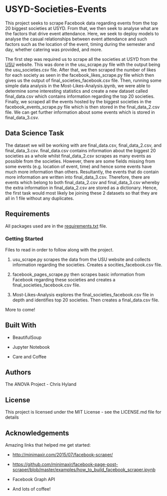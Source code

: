 # USYD-Societies-Events

This project seeks to scrape Facebook data regarding events from the top 20 biggest societies at USYD. From that, we then seek to analyse what are the factors that drive event attendance. Here, we seek to deploy models to analyse the casual relationships between event attendance and such factors such as the location of the event, timing during the semester and day, whether catering was provided, and more.

The first step was required us to scrape all the societies at USYD from the [USU](http://www.usu.edu.au/Clubs-Societies.aspx) website. This was done in the usu_scrape.py file with the output being the usu_societies.csv file. After that, we then scraped the number of likes for each society as seen in the facebook_likes_scrape.py file which then gives us the output of final_societies_facebook.csv file. Then, running some simple data analysis in the Most-Likes-Analysis.ipynb, we were able to determine some interesting statistics and create a new dataset called final_data.csv which contains information regarding the top 20 societies. Finally, we scraped all the events hosted by the biggest societies in the facebook_events_scrape.py file which is then stored in the final_data_2.csv file. We can get further information about some events which is stored in final_data_3.csv.


## Data Science Task

The dataset we will be working with are final_data.csv, final_data_2.csv, and final_data_3.csv. final_data.csv contains information about the biggest 20 societies as a whole whilst final_data_2.csv scrapes as many events as possible from the societies. However, there are some fields missing from some events (e.g. location of event, time) and hence some events have much more information than others. Resultantly, the events that do contain more information are written into final_data_3.csv. Therefore, there are events which belong to both final_data_2.csv and final_data_3.csv whereby the extra information in final_data_2.csv are stored as a dictionary. Hence, the first task would most likely be joining these 2 datasets so that they are all in 1 file without any duplicates.

## Requirements

All packages used are in the [requirements.txt](https://github.com/chrishyland/USYD-Societies-Events/blob/master/requirements.txt) file.

### Getting Started

 Files to read in order to follow along with the project.

1) usu_scrape.py scrapes the data from the USU website and collects information regarding the societies. Creates a socities_facebook.csv file.

2) facebook_pages_scrape.py then scrapes basic information from Facebook regarding these societies and creates a final_societies_facebook.csv file.

3) Most-Likes-Analysis explores the final_societies_facebook.csv file in depth and identifies top 20 societies. Then creates a final_data.csv file.

More to come!

## Built With

* BeautifulSoup

* Jupyter Notebook

* Care and Coffee

## Authors

The ANOVA Project - Chris Hyland

## License

This project is licensed under the MIT License - see the LICENSE.md file for details

## Acknowledgements

Amazing links that helped me get started:

* http://minimaxir.com/2015/07/facebook-scraper/

* https://github.com/minimaxir/facebook-page-post-scraper/blob/master/examples/how_to_build_facebook_scraper.ipynb

* Facebook Graph API

* And lots of coffee!
